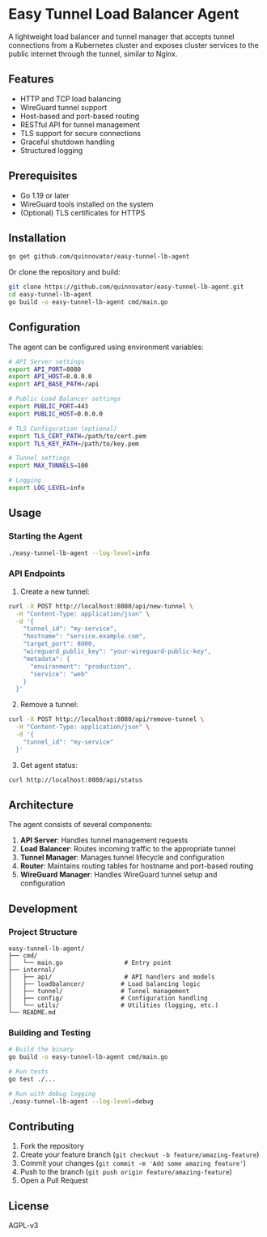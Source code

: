 # Easy Tunnel Load Balancer Agent

A lightweight load balancer and tunnel manager that accepts tunnel connections from a Kubernetes cluster and exposes cluster services to the public internet through the tunnel, similar to Nginx.

## Features

- HTTP and TCP load balancing
- WireGuard tunnel support
- Host-based and port-based routing
- RESTful API for tunnel management
- TLS support for secure connections
- Graceful shutdown handling
- Structured logging

## Prerequisites

- Go 1.19 or later
- WireGuard tools installed on the system
- (Optional) TLS certificates for HTTPS

## Installation

```bash
go get github.com/quinnovator/easy-tunnel-lb-agent
```

Or clone the repository and build:

```bash
git clone https://github.com/quinnovator/easy-tunnel-lb-agent.git
cd easy-tunnel-lb-agent
go build -o easy-tunnel-lb-agent cmd/main.go
```

## Configuration

The agent can be configured using environment variables:

```bash
# API Server settings
export API_PORT=8080
export API_HOST=0.0.0.0
export API_BASE_PATH=/api

# Public Load Balancer settings
export PUBLIC_PORT=443
export PUBLIC_HOST=0.0.0.0

# TLS Configuration (optional)
export TLS_CERT_PATH=/path/to/cert.pem
export TLS_KEY_PATH=/path/to/key.pem

# Tunnel settings
export MAX_TUNNELS=100

# Logging
export LOG_LEVEL=info
```

## Usage

### Starting the Agent

```bash
./easy-tunnel-lb-agent --log-level=info
```

### API Endpoints

1. Create a new tunnel:

```bash
curl -X POST http://localhost:8080/api/new-tunnel \
  -H "Content-Type: application/json" \
  -d '{
    "tunnel_id": "my-service",
    "hostname": "service.example.com",
    "target_port": 8000,
    "wireguard_public_key": "your-wireguard-public-key",
    "metadata": {
      "environment": "production",
      "service": "web"
    }
  }'
```

2. Remove a tunnel:

```bash
curl -X POST http://localhost:8080/api/remove-tunnel \
  -H "Content-Type: application/json" \
  -d '{
    "tunnel_id": "my-service"
  }'
```

3. Get agent status:

```bash
curl http://localhost:8080/api/status
```

## Architecture

The agent consists of several components:

1. **API Server**: Handles tunnel management requests
2. **Load Balancer**: Routes incoming traffic to the appropriate tunnel
3. **Tunnel Manager**: Manages tunnel lifecycle and configuration
4. **Router**: Maintains routing tables for hostname and port-based routing
5. **WireGuard Manager**: Handles WireGuard tunnel setup and configuration

## Development

### Project Structure

```
easy-tunnel-lb-agent/
├── cmd/
│   └── main.go                 # Entry point
├── internal/
│   ├── api/                    # API handlers and models
│   ├── loadbalancer/          # Load balancing logic
│   ├── tunnel/                # Tunnel management
│   ├── config/                # Configuration handling
│   └── utils/                 # Utilities (logging, etc.)
└── README.md
```

### Building and Testing

```bash
# Build the binary
go build -o easy-tunnel-lb-agent cmd/main.go

# Run tests
go test ./...

# Run with debug logging
./easy-tunnel-lb-agent --log-level=debug
```

## Contributing

1. Fork the repository
2. Create your feature branch (`git checkout -b feature/amazing-feature`)
3. Commit your changes (`git commit -m 'Add some amazing feature'`)
4. Push to the branch (`git push origin feature/amazing-feature`)
5. Open a Pull Request

## License

AGPL-v3
